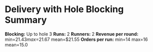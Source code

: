 # Delivery with Hole Blocking Summary

**Blocking:** Up to hole 3 
**Runs:** 2
**Runners:** 2
**Revenue per round:** min=$21.43 max=$21.67 mean=$21.55
**Orders per run:** min=14 max=16 mean=15.0